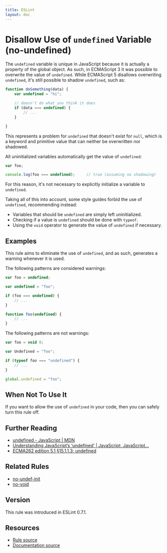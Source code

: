 ```yaml
---
title: ESLint
layout: doc
---
```

<!-- Note: No pull requests accepted for this file. See README.md in the root directory for details. -->
# Disallow Use of `undefined` Variable (no-undefined)

The `undefined` variable is unique in JavaScript because it is actually a property of the global object. As such, in ECMAScript 3 it was possible to overwrite the value of `undefined`. While ECMAScript 5 disallows overwriting `undefined`, it's still possible to shadow `undefined`, such as:

```js
function doSomething(data) {
    var undefined = "hi";

    // doesn't do what you think it does
    if (data === undefined) {
        // ...
    }

}
```

This represents a problem for `undefined` that doesn't exist for `null`, which is a keyword and primitive value that can neither be overwritten nor shadowed.

All uninitialized variables automatically get the value of `undefined`:

```js
var foo;

console.log(foo === undefined);     // true (assuming no shadowing)
```

For this reason, it's not necessary to explicitly initialize a variable to `undefined`.

Taking all of this into account, some style guides forbid the use of `undefined`, recommending instead:

* Variables that should be `undefined` are simply left uninitialized.
* Checking if a value is `undefined` should be done with `typeof`.
* Using the `void` operator to generate the value of `undefined` if necessary.

## Examples

This rule aims to eliminate the use of `undefined`, and as such, generates a warning whenever it is used.

The following patterns are considered warnings:

```js
var foo = undefined;

var undefined = "foo";

if (foo === undefined) {
    // ...
}

function foo(undefined) {
    // ...
}
```

The following patterns are not warnings:

```js
var foo = void 0;

var Undefined = "foo";

if (typeof foo === "undefined") {
    // ...
}

global.undefined = "foo";
```

## When Not To Use It

If you want to allow the use of `undefined` in your code, then you can safely turn this rule off.

## Further Reading

* [undefined - JavaScript | MDN](https://developer.mozilla.org/en-US/docs/Web/JavaScript/Reference/Global_Objects/undefined)
* [Understanding JavaScript’s ‘undefined’ | JavaScript, JavaScript...](http://javascriptweblog.wordpress.com/2010/08/16/understanding-undefined-and-preventing-referenceerrors/)
* [ECMA262 edition 5.1 &sect;15.1.1.3: undefined](https://es5.github.io/#x15.1.1.3)

## Related Rules

* [no-undef-init](no-undef-init.md)
* [no-void](no-void.md)

## Version

This rule was introduced in ESLint 0.7.1.

## Resources

* [Rule source](https://github.com/eslint/eslint/tree/master/lib/rules/no-undefined.js)
* [Documentation source](https://github.com/eslint/eslint/tree/master/docs/rules/no-undefined.md)
